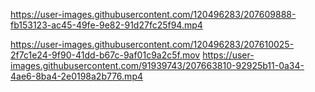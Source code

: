 https://user-images.githubusercontent.com/120496283/207609888-fb153123-ac45-49fe-9e82-91d27fc25f94.mp4


https://user-images.githubusercontent.com/120496283/207610025-2f7c1e24-9f90-41dd-b67c-9af01c9a2c5f.mov
https://user-images.githubusercontent.com/91939743/207663810-92925b11-0a34-4ae6-8ba4-2e0198a2b776.mp4

